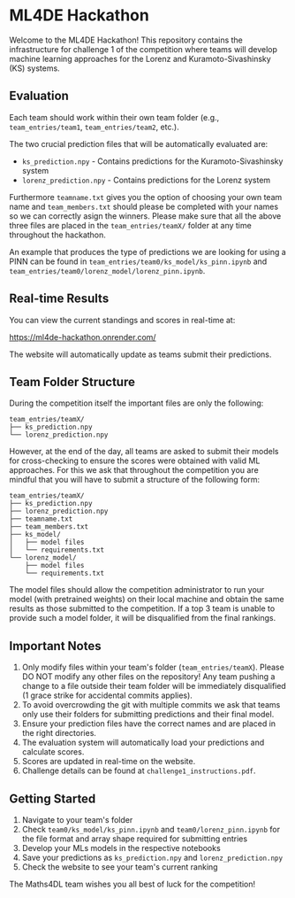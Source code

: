 # ML4DE Hackathon

Welcome to the ML4DE Hackathon! This repository contains the infrastructure for challenge 1 of the competition where teams will develop machine learning approaches for the Lorenz and Kuramoto-Sivashinsky (KS) systems.

## Evaluation

Each team should work within their own team folder (e.g., `team_entries/team1`, `team_entries/team2`, etc.).

The two crucial prediction files that will be automatically evaluated are:
- `ks_prediction.npy` - Contains predictions for the Kuramoto-Sivashinsky system
- `lorenz_prediction.npy` - Contains predictions for the Lorenz system

Furthermore `teamname.txt` gives you the option of choosing your own team name and `team_members.txt` should please be completed with your names so we can correctly asign the winners. Please make sure that all the above three files are placed in the `team_entries/teamX/` folder at any time throughout the hackathon.

An example that produces the type of predictions we are looking for using a PINN can be found in `team_entries/team0/ks_model/ks_pinn.ipynb` and `team_entries/team0/lorenz_model/lorenz_pinn.ipynb`.

## Real-time Results

You can view the current standings and scores in real-time at:

https://ml4de-hackathon.onrender.com/

The website will automatically update as teams submit their predictions.

## Team Folder Structure

During the competition itself the important files are only the following:

```
team_entries/teamX/
├── ks_prediction.npy
└── lorenz_prediction.npy
```

However, at the end of the day, all teams are asked to submit their models for cross-checking to ensure the scores were obtained with valid ML approaches. For this we ask that throughout the competition you are mindful that you will have to submit a structure of the following form:

```
team_entries/teamX/
├── ks_prediction.npy
├── lorenz_prediction.npy
├── teamname.txt
├── team_members.txt
├── ks_model/
│   ├── model files
│   └── requirements.txt
└── lorenz_model/
    ├── model files
    └── requirements.txt
```

The model files should allow the competition administrator to run your model (with pretrained weights) on their local machine and obtain the same results as those submitted to the competition. If a top 3 team is unable to provide such a model folder, it will be disqualified from the final rankings.

## Important Notes

1. Only modify files within your team's folder (`team_entries/teamX`). Please DO NOT modify any other files on the repository! Any team pushing a change to a file outside their team folder will be immediately disqualified (1 grace strike for accidental commits applies).
2. To avoid overcrowding the git with multiple commits we ask that teams only use their folders for submitting predictions and their final model.
3. Ensure your prediction files have the correct names and are placed in the right directories.
4. The evaluation system will automatically load your predictions and calculate scores.
5. Scores are updated in real-time on the website.
6. Challenge details can be found at `challenge1_instructions.pdf`.

## Getting Started

1. Navigate to your team's folder
2. Check `team0/ks_model/ks_pinn.ipynb` and `team0/lorenz_pinn.ipynb` for the file format and array shape required for submitting entries
3. Develop your MLs models in the respective notebooks
4. Save your predictions as `ks_prediction.npy` and `lorenz_prediction.npy`
5. Check the website to see your team's current ranking

The Maths4DL team wishes you all best of luck for the competition!
